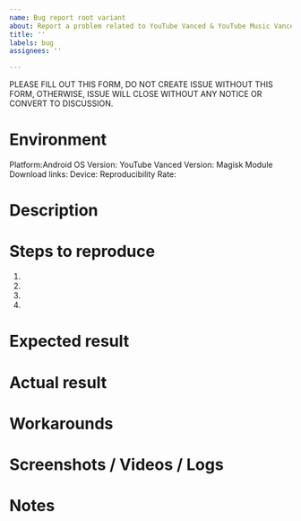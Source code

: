 ```yaml
---
name: Bug report root variant
about: Report a problem related to YouTube Vanced & YouTube Music Vanced root variant
title: ''
labels: bug
assignees: ''

---
```


PLEASE FILL OUT THIS FORM, DO NOT CREATE ISSUE WITHOUT THIS FORM, OTHERWISE, ISSUE WILL CLOSE WITHOUT ANY NOTICE OR CONVERT TO DISCUSSION.

Environment
===========
Platform:Android
OS Version:
YouTube Vanced Version:
Magisk Module Download links: 
Device:
Reproducibility Rate:

Description
===========


Steps to reproduce
==================
1.
2.
3.
4.


Expected result
===============


Actual result
=============


Workarounds
===========


Screenshots / Videos / Logs
===========================


Notes
=====


